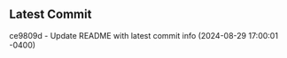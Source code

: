 
## Latest Commit
ce9809d - Update README with latest commit info (2024-08-29 17:00:01 -0400) <Yunxi-Zhou>
